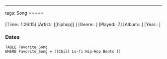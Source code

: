 ---
tags: Song ⭐⭐⭐⭐⭐ 

[Time:: 1:26:15]
[Artist:: [[hiphop]] ]
[Genre:: ]
[Played:: 7]
[Album:: ]
[Year:: ]
### Dates
````dataview
TABLE Favorite_Song
WHERE Favorite_Song = [[Chill Lo-fi Hip-Hop Beats ]]
````